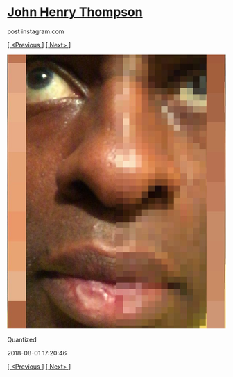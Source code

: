 # [John Henry Thompson](../README.md)
post instagram.com

[[ <Previous ]](2018-08-02-1.md) [[ Next> ]](2018-08-01-2.md)

[![](../media/2018-08-01/Quantized.jpg)](../README.md)

Quantized

2018-08-01 17:20:46

[[ <Previous ]](2018-08-02-1.md) [[ Next> ]](2018-08-01-2.md)